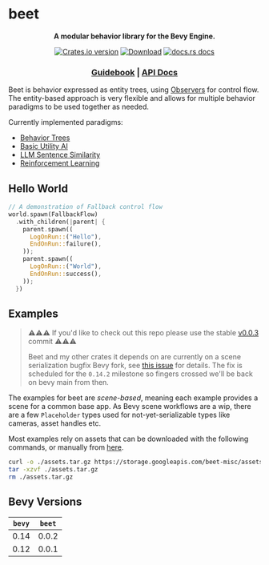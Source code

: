 # beet

<div align="center">
  <p>
    <strong>A modular behavior library for the Bevy Engine.</strong>
  </p>
  <p>
    <a href="https://crates.io/crates/beet"><img src="https://img.shields.io/crates/v/beet.svg?style=flat-square" alt="Crates.io version" /></a>
    <a href="https://crates.io/crates/beet"><img src="https://img.shields.io/crates/d/beet.svg?style=flat-square" alt="Download" /></a>
    <a href="https://docs.rs/beet"><img src="https://img.shields.io/badge/docs-latest-blue.svg?style=flat-square" alt="docs.rs docs" /></a>
  </p>
  <h3>
    <a href="https://beetmash.com/docs/beet">Guidebook</a>
    <span> | </span>
    <a href="https://docs.rs/beet">API Docs</a>
    <!-- <span> | </span>
    <a href="https://mrchantey.github.io/beet/other/contributing.html">Contributing</a> -->
  </h3>
</div>

Beet is behavior expressed as entity trees, using [Observers][bevy-observers] for control flow. The entity-based approach is very flexible and allows for multiple behavior paradigms to be used together as needed.

Currently implemented paradigms:
- [Behavior Trees](./examples/hello_world.rs)
- [Basic Utility AI](./examples/hello_utility_ai.rs)
- [LLM Sentence Similarity](./examples/hello_ml.rs)
- [Reinforcement Learning](./examples/frozen_lake_train.rs)


## Hello World

```rust
// A demonstration of Fallback control flow
world.spawn(FallbackFlow)
  .with_children(|parent| {
    parent.spawn((
      LogOnRun::("Hello"),
      EndOnRun::failure(),
    ));
    parent.spawn((
      LogOnRun::("World"),
      EndOnRun::success(),
    ));
  })
```


[bevy-observers]:https://docs.rs/bevy/latest/bevy/ecs/observer/struct.Observer.html#


## Examples


> ⚠️⚠️⚠️ If you'd like to check out this repo please use the stable [v0.0.3](https://github.com/mrchantey/beet/tree/v0.0.3) commit ⚠️⚠️⚠️ 
>
> Beet and my other crates it depends on are currently on a scene serialization  bugfix Bevy fork, see [this issue](https://github.com/bevyengine/bevy/issues/14300) for details. The fix is scheduled for the `0.14.2` milestone so fingers crossed we'll be back on bevy main from then.



The examples for beet are *scene-based*, meaning each example provides a scene for a common base app. As Bevy scene workflows are a wip, there are a few `Placeholder` types used for not-yet-serializable types like cameras, asset handles etc.

Most examples rely on assets that can be downloaded with the following commands, or manually from [here](https://storage.googleapis.com/beet-misc/assets.tar.gz).

```sh
curl -o ./assets.tar.gz https://storage.googleapis.com/beet-misc/assets.tar.gz
tar -xzvf ./assets.tar.gz
rm ./assets.tar.gz
```


## Bevy Versions

| `bevy` | `beet` |
| ------ | ------ |
| 0.14   | 0.0.2  |
| 0.12   | 0.0.1  |